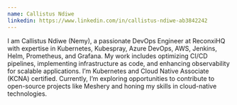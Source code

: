 ```yaml
---
name: Callistus Ndiwe
linkedin: https://www.linkedin.com/in/callistus-ndiwe-ab3842242
---
```


I am Callistus Ndiwe (Nemy), a passionate DevOps Engineer at ReconxiHQ with expertise
in Kubernetes, Kubespray, Azure DevOps, AWS, Jenkins, Helm, Prometheus, and Grafana.
My work includes optimizing CI/CD pipelines, implementing infrastructure as code, and
enhancing observability for scalable applications. I’m Kubernetes and Cloud Native
Associate (KCNA) certified. Currently, I’m exploring opportunities to contribute
to open-source projects like Meshery and honing my skills in cloud-native
technologies.
